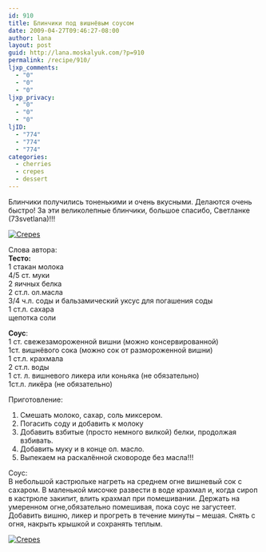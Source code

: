 ```yaml
---
id: 910
title: Блинчики под вишнёвым соусом
date: 2009-04-27T09:46:27-08:00
author: lana
layout: post
guid: http://lana.moskalyuk.com/?p=910
permalink: /recipe/910/
ljxp_comments:
  - "0"
  - "0"
  - "0"
ljxp_privacy:
  - "0"
  - "0"
  - "0"
ljID:
  - "774"
  - "774"
  - "774"
categories:
  - cherries
  - crepes
  - dessert
---
```

Блинчики получились тоненькими и очень вкусными. Делаются очень быстро! За эти великолепные блинчики, большое спасибо, Светланке (73svetlana)!!!

<a class="flickr-image alignnone" title="Crepes" rel="flickr-mgr" href="http://www.flickr.com/photos/67405678@N00/3462068006/"><img class="flickr-medium" src="http://farm4.static.flickr.com/3639/3462068006_7fe8a1f1e3.jpg" alt="Crepes" /></a>

<!--more-->

Слова автора:  
**Тесто:**  
1 стакан молока  
4/5 ст. муки  
2 яичных белка  
2 ст.л. ол.масла  
3/4 ч.л. соды и бальзамический уксус для погашения соды  
1 ст.л. сахара  
щепотка соли

**Cоус**:  
1 ст. свежезамороженной вишни (можно консервированной)  
1ст. вишнёвого сока (можно сок от размороженной вишни)  
1 ст.л. крахмала  
2 ст.л. воды  
1 ст. л. вишневого ликера или коньяка (не обязательно)  
1ст.л. ликёра (не обязательно)

Приготовление:  
1. Смешать молоко, сахар, соль миксером.  
2. Погасить соду и добавить к молоку  
3. Добавить взбитые (просто немного вилкой) белки, продолжая взбивать.  
4. Добавить муку и в конце ол. масло.  
5. Выпекаем на раскалённой сковороде без масла!!!

Cоус:  
В небольшой кастрюльке нагреть на среднем огне вишневый сок с сахаром. В маленькой мисочке развести в воде крахмал и, когда сироп в кастрюле закипит, влить крахмал при помешивании. Держать на умеренном огне,обязательно помешивая, пока соус не загустеет. Добавить вишню, ликер и прогреть в течение минуты &#8211; мешая. Снять с огня, накрыть крышкой и сохранять теплым.

<a class="flickr-image alignnone" title="Crepes" rel="flickr-mgr" href="http://www.flickr.com/photos/67405678@N00/3462067548/"><img class="flickr-medium" src="http://farm4.static.flickr.com/3519/3462067548_013f783053.jpg" alt="Crepes" /></a>